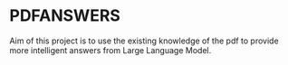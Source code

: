 # PDFANSWERS
Aim of this project is to use the existing knowledge of the pdf to provide more intelligent answers from Large Language Model.
